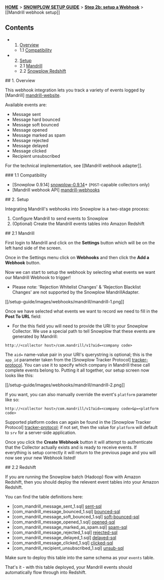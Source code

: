 <a name="top" />

[**HOME**](Home) > [**SNOWPLOW SETUP GUIDE**](Setting-up-Snowplow) > [**Step 2b: setup a Webhook**](Setting-up-a-webhook) > [[Mandrill webhook setup]]

## Contents

- 1. [Overview](#overview)  
  - 1.1 [Compatibility](#compat)
- 2. [Setup](#setup)
  - 2.1 [Mandrill](#setup-mandrill)
  - 2.2 [Snowplow Redshift](#setup-redshift)

<a name="overview" />
## 1. Overview

This webhook integration lets you track a variety of events logged by [Mandrill] [mandrill-website].

Available events are:

- Message sent
- Message hard bounced
- Message soft bounced
- Message opened
- Message marked as spam
- Message rejected
- Message delayed
- Message clicked
- Recipient unsubscribed

For the technical implementation, see [[Mandrill webhook adapter]].

<a name="compat" />
### 1.1 Compatibility

* [Snowplow 0.9.14] [snowplow-0.9.14]+ (`POST`-capable collectors only)
* [Mandrill webhook API] [mandrill-webhooks]

<a name="setup" />
## 2. Setup

Integrating Mandrill's webhooks into Snowplow is a two-stage process:

1. Configure Mandrill to send events to Snowplow
2. (Optional) Create the Mandrill events tables into Amazon Redshift

<a name="setup-mandrill" />
## 2.1 Mandrill

First login to Mandrill and click on the **Settings** button which will be on the left hand side of the screen.

Once in the Settings menu click on **Webhooks** and then click the **Add a Webhook** button.

Now we can start to setup the webhook by selecting what events we want our Mandrill Webhook to trigger!
* Please note: 'Rejection Whitelist Changes' & 'Rejection Blacklist Changes' are not supported by the Snowplow MandrillAdapter.

[[/setup-guide/images/webhooks/mandrill/mandrill-1.png]]

Once we have selected what events we want to record we need to fill in the **Post To URL** field:
* For the this field you will need to provide the URI to your Snowplow Collector.  We use a special path to tell Snowplow that these events are generated by Mandrill:

```
http://<collector host>/com.mandrill/v1?aid=<company code>
```

The `aid=` name-value pair in your URI's querystring is optional; this is the `app_id` parameter taken from the [Snowplow Tracker Protocol] [tracker-protocol]. You can use it to specify which company in Mandrill these call complete events belong to. Putting it all together, our setup screen now looks like this:

[[/setup-guide/images/webhooks/mandrill/mandrill-2.png]]

If you want, you can also manually override the event's `platform` parameter like so:

```
http://<collector host>/com.mandrill/v1?aid=<company code>&p=<platform code>
```

Supported platform codes can again be found in the [Snowplow Tracker Protocol] [tracker-protocol]; if not set, then the value for `platform` will default to `srv` for a server-side application.

Once you click the **Create Webhook** button it will attempt to authenticate that the Collector actually exists and is ready to receive events.  If everything is setup correctly it will return to the previous page and you will now see your new Webhook listed!

<a name="setup-redshift" />
## 2.2 Redshift

If you are running the Snowplow batch (Hadoop) flow with Amazon Redshift, then you should deploy the relevent event tables into your Amazon Redshift.

You can find the table definitions here:

* [com_mandrill_message_sent_1.sql] [sent-sql] 
* [com_mandrill_message_bounced_1.sql] [bounced-sql]
* [com_mandrill_message_soft_bounced_1.sql] [soft-bounced-sql]
* [com_mandrill_message_opened_1.sql] [opened-sql]            
* [com_mandrill_message_marked_as_spam.sql] [spam-sql]        
* [com_mandrill_message_rejected_1.sql] [rejected-sql]        
* [com_mandrill_message_delayed_1.sql] [delayed-sql]          
* [com_mandrill_message_clicked_1.sql] [clicked-sql]          
* [com_mandrill_recipient_unsubscribed_1.sql] [unsub-sql]     

Make sure to deploy this table into the same schema as your `events` table.

That's it - with this table deployed, your Mandrill events should automatically flow through into Redshift.

[mandrill-website]: https://mandrill.com/
[mandrill-webhooks]: http://help.mandrill.com/entries/21738186-Introduction-to-Webhooks
[snowplow-0.9.14]: https://github.com/snowplow/snowplow/releases/tag/0.9.14
[tracker-protocol]: https://github.com/snowplow/snowplow/wiki/snowplow-tracker-protocol#1-common-parameters-platform-and-event-independent

[sent-sql]: https://github.com/snowplow/snowplow/tree/master/4-storage/redshift-storage/sql/com.mandrill/message_sent_1.sql
[bounced-sql]: https://github.com/snowplow/snowplow/tree/master/4-storage/redshift-storage/sql/com.mandrill/message_bounced_1.sql
[soft-bounced-sql]: https://github.com/snowplow/snowplow/tree/master/4-storage/redshift-storage/sql/com.mandrill/message_soft_bounced_1.sql
[opened-sql]: https://github.com/snowplow/snowplow/tree/master/4-storage/redshift-storage/sql/com.mandrill/message_opened_1.sql
[spam-sql]: https://github.com/snowplow/snowplow/tree/master/4-storage/redshift-storage/sql/com.mandrill/message_marked_as_spam_1.sql
[rejected-sql]: https://github.com/snowplow/snowplow/tree/master/4-storage/redshift-storage/sql/com.mandrill/message_rejected_1.sql
[delayed-sql]: https://github.com/snowplow/snowplow/tree/master/4-storage/redshift-storage/sql/com.mandrill/message_delayed_1.sql
[clicked-sql]: https://github.com/snowplow/snowplow/tree/master/4-storage/redshift-storage/sql/com.mandrill/message_clicked_1.sql
[unsub-sql]: https://github.com/snowplow/snowplow/tree/master/4-storage/redshift-storage/sql/com.mandrill/recipient_unsubscribed_1.sql
